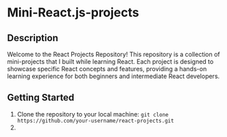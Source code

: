 # Mini-React.js-projects
## Description
Welcome to the React Projects Repository! 
This repository is a collection of mini-projects that I built while learning React. 
Each project is designed to showcase specific React concepts and features, providing a hands-on learning experience for both beginners and intermediate React developers.

## Getting Started
1. Clone the repository to your local machine:
  ```git clone https://github.com/your-username/react-projects.git```
3. 
